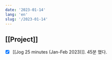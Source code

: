 ```yaml
---
date: '2023-01-14'
lang: 'en'
slug: '/2023-01-14'
---
```


## [[Project]]

- [x] [[Jog 25 minutes (Jan-Feb 2023)]]. 45분 했다.
